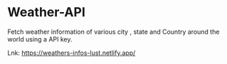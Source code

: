 # Weather-API
Fetch weather information of various city , state and Country around the world using a API key.

Lnk: https://weathers-infos-lust.netlify.app/
